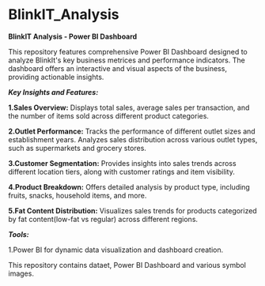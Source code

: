 # BlinkIT_Analysis

**BlinkIT Analysis - Power BI Dashboard**

This repository features comprehensive Power BI Dashboard designed to analyze  BlinkIt's key business metrices and performance indicators. The dashboard offers an interactive and visual aspects of the business, providing actionable insights.

***Key Insights and Features:***

**1.Sales Overview:**
Displays total sales, average sales per transaction, and the number of items sold across different product categories.

**2.Outlet Performance:**
Tracks the performance of different outlet sizes and establishment years.
Analyzes sales distribution across various  outlet types, such as supermarkets and grocery stores.

**3.Customer Segmentation:**
Provides insights into sales trends across different location tiers, along with customer ratings and item visibility.

**4.Product Breakdown:**
Offers detailed analysis by product type, including fruits, snacks, household items, and more.

**5.Fat Content Distribution:**
Visualizes sales trends for products categorized by fat content(low-fat vs regular) across different regions.

***Tools:***

1.Power BI for dynamic data visualization and dashboard creation.

This repository contains dataet, Power BI Dashboard and various symbol images.
